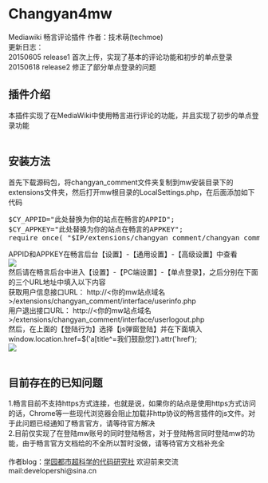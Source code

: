 # Changyan4mw
Mediawiki 畅言评论插件
作者：技术萌(techmoe)<br>
更新日志：<br>
20150605 release1 首次上传，实现了基本的评论功能和初步的单点登录<br>
20150618 release2 修正了部分单点登录的问题<br>

<h2>插件介绍</h2>
本插件实现了在MediaWiki中使用畅言进行评论的功能，并且实现了初步的单点登录功能
<br><br>
<h2>安装方法</h2>
首先下载源码包，将changyan_comment文件夹复制到mw安装目录下的extensions文件夹，然后打开mw根目录的LocalSettings.php，在后面添加如下代码
<pre>
$CY_APPID="此处替换为你的站点在畅言的APPID";
$CY_APPKEY="此处替换为你的站点在畅言的APPKEY";
require_once( "$IP/extensions/changyan_comment/changyan_comment.php");
</pre>
APPID和APPKEY在畅言后台【设置】-【通用设置】-【高级设置】中查看<br>
<img src="http://i1.tietuku.com/abda32c335d42a26.png" ><br>
然后请在畅言后台中进入【设置】-【PC端设置】-【单点登录】，之后分别在下面的三个URL地址中填入以下内容<br>
获取用户信息接口URL： http://<你的mw站点域名>/extensions/changyan_comment/interface/userinfo.php<br>
用户退出接口URL： http://<你的mw站点域名>/extensions/changyan_comment/interface/userlogout.php<br>
然后，在上面的【登陆行为】选择【js弹窗登陆】并在下面填入 window.location.href=$('a[title^=我们鼓励您]').attr('href');<br>
<img src="http://i4.tietuku.com/926b0a080a8b566f.png">
<br><br>
<h2>目前存在的已知问题</h2>
1.畅言目前不支持https方式连接，也就是说，如果你的站点是使用https方式访问的话，Chrome等一些现代浏览器会阻止加载非http协议的畅言插件的js文件。对于此问题已经通知了畅言官方，请等待官方解决<br>
2.目前仅实现了在登陆mw账号的同时登陆畅言，对于登陆畅言同时登陆mw的功能，由于畅言官方文档给的不全所以暂时没做，请等待官方文档补充全
<br><br>
作者blog：<a href="http://cnblogs.com/techmoe" target="_blank">学园都市超科学的代码研究社</a> 欢迎前来交流<br>
mail:developershi@sina.cn
